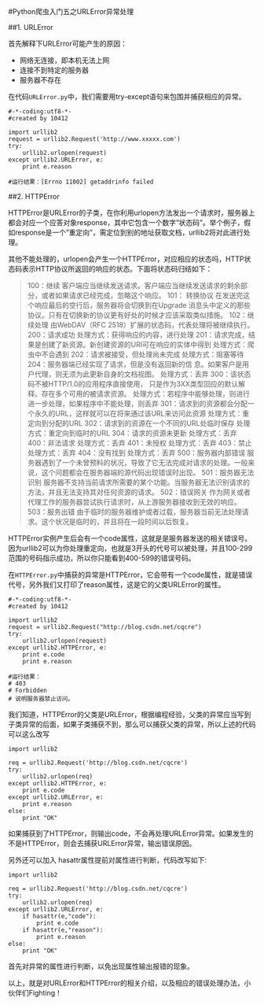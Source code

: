 #Python爬虫入门五之URLError异常处理

##1. URLError

首先解释下URLError可能产生的原因：

- 网络无连接，即本机无法上网
- 连接不到特定的服务器
- 服务器不存在

在代码```URLError.py```中，我们需要用try-except语句来包围并捕获相应的异常。
```
#-*-coding:utf8-*-
#created by 10412

import urllib2
request = urllib2.Request('http://www.xxxxx.com')
try:
    urllib2.urlopen(request)
except urllib2.URLError, e:
    print e.reason

#运行结果：[Errno 11002] getaddrinfo failed
```

##2. HTTPError

HTTPError是URLError的子类，在你利用urlopen方法发出一个请求时，服务器上都会对应一个应答对象response，其中它包含一个数字”状态码”。举个例子，假如response是一个”重定向”，需定位到别的地址获取文档，urllib2将对此进行处理。

其他不能处理的，urlopen会产生一个HTTPError，对应相应的状态吗，HTTP状态码表示HTTP协议所返回的响应的状态。下面将状态码归结如下：

> 100：继续  客户端应当继续发送请求。客户端应当继续发送请求的剩余部分，或者如果请求已经完成，忽略这个响应。
> 101： 转换协议  在发送完这个响应最后的空行后，服务器将会切换到在Upgrade 消息头中定义的那些协议。只有在切换新的协议更有好处的时候才应该采取类似措施。
> 102：继续处理   由WebDAV（RFC 2518）扩展的状态码，代表处理将被继续执行。
> 200：请求成功      处理方式：获得响应的内容，进行处理
> 201：请求完成，结果是创建了新资源。新创建资源的URI可在响应的实体中得到    处理方式：爬虫中不会遇到
> 202：请求被接受，但处理尚未完成    处理方式：阻塞等待
> 204：服务器端已经实现了请求，但是没有返回新的信 息。如果客户是用户代理，则无须为此更新自身的文档视图。    处理方式：丢弃
> 300：该状态码不被HTTP/1.0的应用程序直接使用， 只是作为3XX类型回应的默认解释。存在多个可用的被请求资源。    处理方式：若程序中能够处理，则进行进一步处理，如果程序中不能处理，则丢弃
> 301：请求到的资源都会分配一个永久的URL，这样就可以在将来通过该URL来访问此资源    处理方式：重定向到分配的URL
> 302：请求到的资源在一个不同的URL处临时保存     处理方式：重定向到临时的URL
> 304：请求的资源未更新     处理方式：丢弃
> 400：非法请求     处理方式：丢弃
> 401：未授权     处理方式：丢弃
> 403：禁止     处理方式：丢弃
> 404：没有找到     处理方式：丢弃
> 500：服务器内部错误  服务器遇到了一个未曾预料的状况，导致了它无法完成对请求的处理。一般来说，这个问题都会在服务器端的源代码出现错误时出现。
> 501：服务器无法识别  服务器不支持当前请求所需要的某个功能。当服务器无法识别请求的方法，并且无法支持其对任何资源的请求。
> 502：错误网关  作为网关或者代理工作的服务器尝试执行请求时，从上游服务器接收到无效的响应。
> 503：服务出错   由于临时的服务器维护或者过载，服务器当前无法处理请求。这个状况是临时的，并且将在一段时间以后恢复。


HTTPError实例产生后会有一个code属性，这就是是服务器发送的相关错误号。
因为urllib2可以为你处理重定向，也就是3开头的代号可以被处理，并且100-299范围的号码指示成功，所以你只能看到400-599的错误号码。

在```HTTPError.py```中捕获的异常是HTTPError，它会带有一个code属性，就是错误代号，另外我们又打印了reason属性，这是它的父类URLError的属性。
```
#-*-coding:utf8-*-
#created by 10412

import urllib2
request = urllib2.Request("http://blog.csdn.net/cqcre")
try:
    urllib2.urlopen(request)
except urllib2.HTTPError, e:
    print e.code
    print e.reason

#运行结果：
# 403
# Forbidden
# 说明服务器禁止访问。
```

我们知道，HTTPError的父类是URLError，根据编程经验，父类的异常应当写到子类异常的后面，如果子类捕获不到，那么可以捕获父类的异常，所以上述的代码可以这么改写

```
import urllib2

req = urllib2.Request('http://blog.csdn.net/cqcre')
try:
    urllib2.urlopen(req)
except urllib2.HTTPError, e:
    print e.code
except urllib2.URLError, e:
    print e.reason
else:
    print "OK"
```

如果捕获到了HTTPError，则输出code，不会再处理URLError异常。如果发生的不是HTTPError，则会去捕获URLError异常，输出错误原因。

另外还可以加入 hasattr属性提前对属性进行判断，代码改写如下:
```
import urllib2

req = urllib2.Request('http://blog.csdn.net/cqcre')
try:
    urllib2.urlopen(req)
except urllib2.URLError, e:
    if hasattr(e,"code"):
        print e.code
    if hasattr(e,"reason"):
        print e.reason
else:
    print "OK"
```

首先对异常的属性进行判断，以免出现属性输出报错的现象。

以上，就是对URLError和HTTPError的相关介绍，以及相应的错误处理办法，小伙伴们Fighting！